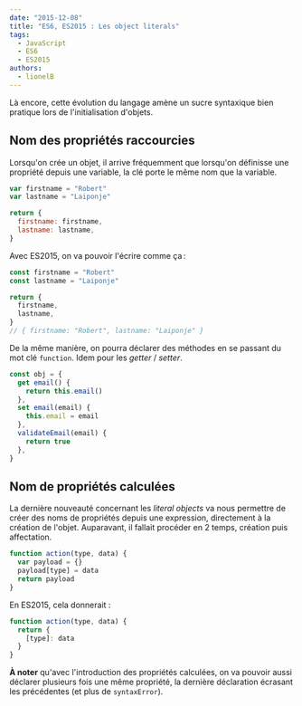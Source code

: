 ```yaml
---
date: "2015-12-08"
title: "ES6, ES2015 : Les object literals"
tags:
  - JavaScript
  - ES6
  - ES2015
authors:
  - lionelB
---
```


Là encore, cette évolution du langage amène un sucre syntaxique bien pratique
lors de l'initialisation d'objets.

## Nom des propriétés raccourcies

Lorsqu'on crée un objet, il arrive fréquemment que lorsqu'on définisse une
propriété depuis une variable, la clé porte le même nom que la variable.

```js
var firstname = "Robert"
var lastname = "Laiponje"

return {
  firstname: firstname,
  lastname: lastname,
}
```

Avec ES2015, on va pouvoir l'écrire comme ça :

```js
const firstname = "Robert"
const lastname = "Laiponje"

return {
  firstname,
  lastname,
}
// { firstname: "Robert", lastname: "Laiponje" }
```

De la même manière, on pourra déclarer des méthodes en se passant du mot clé
`function`. Idem pour les *getter* / *setter*.

```js
const obj = {
  get email() {
    return this.email()
  },
  set email(email) {
    this.email = email
  },
  validateEmail(email) {
    return true
  },
}
```

## Nom de propriétés calculées

La dernière nouveauté concernant les *literal objects* va nous permettre
de créer des noms de propriétés depuis une expression, directement à la
création de l'objet. Auparavant, il fallait procéder en 2 temps, création
puis affectation.

```js
function action(type, data) {
  var payload = {}
  payload[type] = data
  return payload
}
```

En ES2015, cela donnerait :

```js
function action(type, data) {
  return {
    [type]: data
  }
}
```

**À noter** qu'avec l'introduction des propriétés calculées, on va pouvoir
aussi déclarer plusieurs fois une même propriété, la dernière déclaration
écrasant les précédentes (et plus de `syntaxError`).

